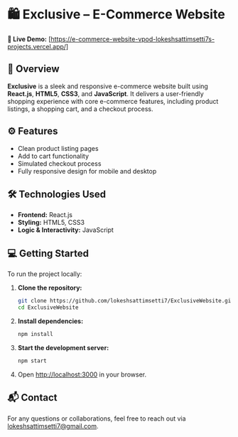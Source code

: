 # 🛍️ Exclusive – E-Commerce Website

**🔗 Live Demo:** [https://e-commerce-website-vpod-lokeshsattimsetti7s-projects.vercel.app/]

## 📄 Overview

**Exclusive** is a sleek and responsive e-commerce website built using **React.js**, **HTML5**, **CSS3**, and **JavaScript**. It delivers a user-friendly shopping experience with core e-commerce features, including product listings, a shopping cart, and a checkout process.

## ⚙️ Features

* Clean product listing pages
* Add to cart functionality
* Simulated checkout process
* Fully responsive design for mobile and desktop

## 🛠️ Technologies Used

* **Frontend:** React.js
* **Styling:** HTML5, CSS3
* **Logic & Interactivity:** JavaScript

## 💻 Getting Started

To run the project locally:

1. **Clone the repository:**

   ```bash
   git clone https://github.com/lokeshsattimsetti7/ExclusiveWebsite.git
   cd ExclusiveWebsite
   ```

2. **Install dependencies:**

   ```bash
   npm install
   ```

3. **Start the development server:**

   ```bash
   npm start
   ```

4. Open [http://localhost:3000](http://localhost:3000) in your browser.

## 📬 Contact

For any questions or collaborations, feel free to reach out via [lokeshsattimsetti7@gmail.com](mailto:lokeshsattimsetti7@gmail.com).
